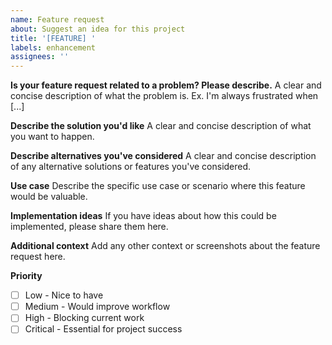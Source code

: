 ```yaml
---
name: Feature request
about: Suggest an idea for this project
title: '[FEATURE] '
labels: enhancement
assignees: ''
---
```


**Is your feature request related to a problem? Please describe.**
A clear and concise description of what the problem is. Ex. I'm always frustrated when [...]

**Describe the solution you'd like**
A clear and concise description of what you want to happen.

**Describe alternatives you've considered**
A clear and concise description of any alternative solutions or features you've considered.

**Use case**
Describe the specific use case or scenario where this feature would be valuable.

**Implementation ideas**
If you have ideas about how this could be implemented, please share them here.

**Additional context**
Add any other context or screenshots about the feature request here.

**Priority**
- [ ] Low - Nice to have
- [ ] Medium - Would improve workflow
- [ ] High - Blocking current work
- [ ] Critical - Essential for project success

